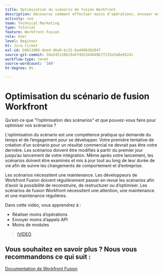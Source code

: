 ```yaml
---
title: Optimisation du scénario de fusion Workfront
description: Découvrez comment effectuer moins d’opérations, envoyer moins d’appels API et utiliser moins de modules, le tout dans [!DNL Adobe Workfront Fusion].
activity: use
team: Technical Marketing
type: Tutorial
feature: Workfront Fusion
role: User
level: Beginner
kt: Jira ticket
exl-id: b0613d86-9eed-46a9-bc31-6ad406382047
source-git-commit: 58a545120b29a5f492344b89b77235e548e94241
workflow-type: tm+mt
source-wordcount: '169'
ht-degree: 0%

---
```


# Optimisation du scénario de fusion Workfront

Qu’est-ce que &quot;l’optimisation des scénarios&quot; et que pouvez-vous faire pour optimiser vos scénarios ?

L’optimisation du scénario est une compétence pratique qui demande du temps et de l’engagement pour se développer. Votre première tentative de création d’un scénario pour un résultat commercial ne devrait pas être votre dernière. Les scénarios doivent être modifiés à partir du premier jour jusqu’au lancement de votre intégration. Même après votre lancement, les scénarios doivent être examinés et mis à jour tout au long de leur durée de vie afin de suivre les changements de comportement et d’entreprise.

Les scénarios nécessitent une maintenance. Les développeurs de Workfront Fusion doivent régulièrement passer en revue les scénarios afin d’avoir la possibilité de reconstruire, de restructurer ou d’optimiser. Les scénarios de fusion Workfront nécessitent une attention, une maintenance et une maintenance régulières.

Dans cette vidéo, vous apprendrez à :

* Réaliser moins d’opérations
* Envoyer moins d’appels API
* Moins de modules

>[!VIDEO](https://video.tv.adobe.com/v/335313/?quality=12)

## Vous souhaitez en savoir plus ? Nous vous recommandons ce qui suit :

[Documentation de Workfront Fusion](https://experienceleague.adobe.com/docs/workfront/using/adobe-workfront-fusion/workfront-fusion-2.html?lang=en)
